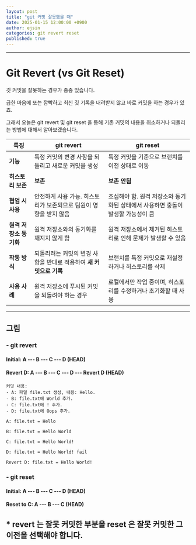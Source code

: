 ```yaml
---
layout: post
title: "git 커밋 잘못했을 때"
date: 2025-01-15 12:00:00 +0900
author: ejsin
categories: git revert reset
published: true
---
```


<hr/>

# Git Revert (vs Git Reset)

깃 커밋을 잘못하는 경우가 종종 있습니다.

급한 마음에 또는 깜빡하고 최신 깃 기록을 내려받지 않고 바로 커밋을 하는 경우가 있죠.

그래서 오늘은 git revert 및 git reset 을 통해 기존 커밋의 내용을 취소하거나 되돌리는 방법에 대해서 알아보겠습니다.

| 특징             | git revert                              | git reset                                     |
|----------------|-----------------------------------------|-----------------------------------------------|
| **기능**         | 특정 커밋의 변경 사항을 되돌리고 새로운 커밋을 생성           | 특정 커밋을 기준으로 브랜치를 이전 상태로 이동                    |
| **히스토리 보존**    | **보존**                                  | **보존 안됨**                                     |
| **협업 시 사용**    | 안전하게 사용 가능. 히스토리가 보존되므로 팀원이 영향을 받지 않음   | 조심해야 함. 원격 저장소와 동기화된 상태에서 사용하면 충돌이 발생할 가능성이 큼 |
| **원격 저장소 동기화** | 원격 저장소와의 동기화를 깨지지 않게 함                  | 원격 저장소에서 제거된 히스토리로 인해 문제가 발생할 수 있음            |
| **작동 방식**      | 되돌리려는 커밋의 변경 사항을 반대로 적용하여 **새 커밋으로 기록** | 브랜치를 특정 커밋으로 재설정하거나 히스토리를 삭제                  |
| **사용 사례**      | 원격 저장소에 푸시된 커밋을 되돌려야 하는 경우              | 로컬에서만 작업 중이며, 히스토리를 수정하거나 초기화할 때 사용           |


-----------

## 그림

### - git revert

   #### Initial:    A --- B --- C --- D (HEAD)

   #### Revert D:   A --- B --- C --- D --- Revert D (HEAD)

```text
커밋 내용:
- A: 파일 file.txt 생성, 내용: Hello.
- B: file.txt에 World 추가.
- C: file.txt에 ! 추가.
- D: file.txt에 Oops 추가.

A: file.txt = Hello

B: file.txt = Hello World

C: file.txt = Hello World!

D: file.txt = Hello World! fail

Revert D: file.txt = Hello World!
```


### - git reset

   #### Initial:    A --- B --- C --- D (HEAD)

   #### Reset to C: A --- B --- C (HEAD)

## * revert 는 **잘못 커밋한 부분**을 reset 은 **잘못 커밋한 그 이전**을 선택해야 합니다.